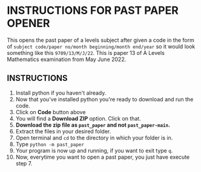 # INSTRUCTIONS FOR PAST PAPER OPENER

This opens the past paper of a levels subject after given a code in the form of
`subject code/paper no/month beginning/month end/year` so it would look something like this
`9709/13/M/J/22`. This is paper 13 of A Levels Mathematics examination from May June 2022.

## INSTRUCTIONS

1. Install python if you haven't already.
2. Now that you've installed python you're ready to download and run the code.
3. Click on **Code** button above
4. You will find a **Download ZIP** option. Click on that.
5. **Download the zip file as `past_paper` and not `past_paper-main`.** 
6. Extract the files in your desired folder.
7. Open terminal and `cd` to the directory in which your folder is in.
8. Type `python -m past_paper`
9. Your program is now up and running, if you want to exit type `q`.
10. Now, everytime you want to open a past paper, you just have execute step 7.
